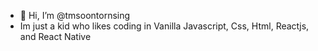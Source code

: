 - 👋 Hi, I’m @tmsoontornsing
- Im just a kid who likes coding in Vanilla Javascript, Css, Html, Reactjs, and React Native

